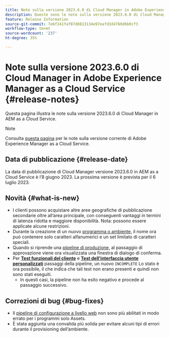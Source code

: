 ```yaml
---
title: Note sulla versione 2023.6.0 di Cloud Manager in Adobe Experience Manager as a Cloud Service
description: Queste sono le note sulla versione 2023.6.0 di Cloud Manager in AEM as a Cloud Service.
feature: Release Information
source-git-commit: 7e6f241faf87d8813134e97eafd3d4769d6b0cf3
workflow-type: tm+mt
source-wordcount: '237'
ht-degree: 35%

---
```



# Note sulla versione 2023.6.0 di Cloud Manager in Adobe Experience Manager as a Cloud Service {#release-notes}

Questa pagina illustra le note sulla versione 2023.6.0 di Cloud Manager in AEM as a Cloud Service.

>[!NOTE]
>
>Consulta [questa pagina](/help/release-notes/release-notes-cloud/release-notes-current.md) per le note sulla versione corrente di Adobe Experience Manager as a Cloud Service.

## Data di pubblicazione {#release-date}

La data di pubblicazione di Cloud Manager versione 2023.6.0 in AEM as a Cloud Service è l’8 giugno 2023. La prossima versione è prevista per il 6 luglio 2023.

## Novità {#what-is-new}

* I clienti possono acquistare altre aree geografiche di pubblicazione secondarie oltre all’area principale, con conseguenti vantaggi in termini di latenza ridotta e maggiore disponibilità. Nota: possono essere applicate alcune restrizioni.
* Durante la creazione di un nuovo [programma o ambiente,](/help/implementing/cloud-manager/getting-access-to-aem-in-cloud/program-types.md) il nome ora può contenere solo caratteri alfanumerici e un set limitato di caratteri speciali.
* Quando si riprende una [pipeline di produzione,](/help/implementing/cloud-manager/configuring-pipelines/configuring-production-pipelines.md) al passaggio di approvazione viene ora visualizzata una finestra di dialogo di conferma.
* Per **[Test funzionali del cliente](/help/implementing/cloud-manager/functional-testing.md#custom-functional-testing)** e **[Test dell’interfaccia utente personalizzati](/help/implementing/cloud-manager/ui-testing.md)** passaggi della pipeline, un nuovo `INCOMPLETE` Lo stato è ora possibile, il che indica che tali test non erano presenti e quindi non sono stati eseguiti.
   * In questi casi, la pipeline non ha esito negativo e procede al passaggio successivo.

## Correzioni di bug {#bug-fixes}

* Il [pipeline di configurazione a livello web](/help/implementing/cloud-manager/configuring-pipelines/introduction-ci-cd-pipelines.md#web-tier-config-pipelines) non sono più abilitati in modo errato per i programmi solo Assets.
* È stata aggiunta una convalida più solida per evitare alcuni tipi di errori durante il provisioning dell’ambiente.
